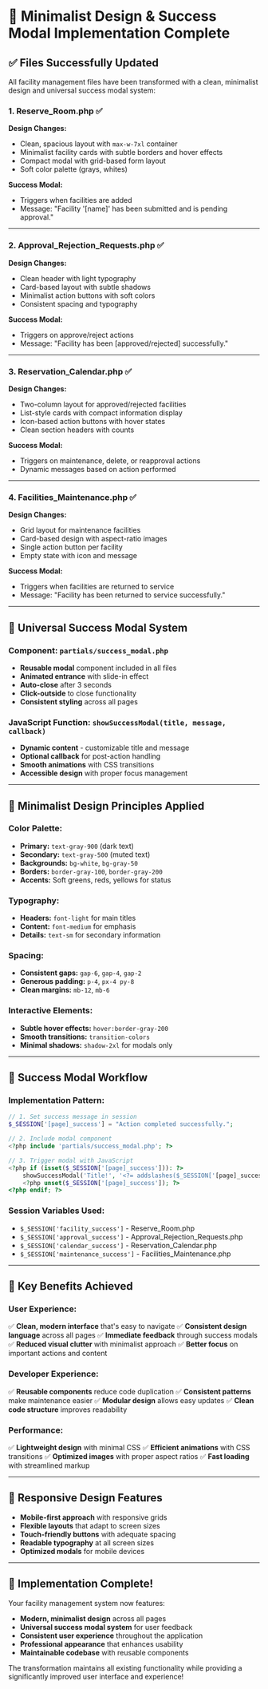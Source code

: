 # 🎨 **Minimalist Design & Success Modal Implementation Complete**

## ✅ **Files Successfully Updated**

All facility management files have been transformed with a clean, minimalist design and universal success modal system:

### **1. Reserve_Room.php** ✅
**Design Changes:**
- Clean, spacious layout with `max-w-7xl` container
- Minimalist facility cards with subtle borders and hover effects
- Compact modal with grid-based form layout
- Soft color palette (grays, whites)

**Success Modal:**
- Triggers when facilities are added
- Message: "Facility '[name]' has been submitted and is pending approval."

---

### **2. Approval_Rejection_Requests.php** ✅
**Design Changes:**
- Clean header with light typography
- Card-based layout with subtle shadows
- Minimalist action buttons with soft colors
- Consistent spacing and typography

**Success Modal:**
- Triggers on approve/reject actions
- Message: "Facility has been [approved/rejected] successfully."

---

### **3. Reservation_Calendar.php** ✅
**Design Changes:**
- Two-column layout for approved/rejected facilities
- List-style cards with compact information display
- Icon-based action buttons with hover states
- Clean section headers with counts

**Success Modal:**
- Triggers on maintenance, delete, or reapproval actions
- Dynamic messages based on action performed

---

### **4. Facilities_Maintenance.php** ✅
**Design Changes:**
- Grid layout for maintenance facilities
- Card-based design with aspect-ratio images
- Single action button per facility
- Empty state with icon and message

**Success Modal:**
- Triggers when facilities are returned to service
- Message: "Facility has been returned to service successfully."

---

## 🎯 **Universal Success Modal System**

### **Component: `partials/success_modal.php`**
- **Reusable modal** component included in all files
- **Animated entrance** with slide-in effect
- **Auto-close** after 3 seconds
- **Click-outside** to close functionality
- **Consistent styling** across all pages

### **JavaScript Function: `showSuccessModal(title, message, callback)`**
- **Dynamic content** - customizable title and message
- **Optional callback** for post-action handling
- **Smooth animations** with CSS transitions
- **Accessible design** with proper focus management

---

## 🎨 **Minimalist Design Principles Applied**

### **Color Palette:**
- **Primary:** `text-gray-900` (dark text)
- **Secondary:** `text-gray-500` (muted text)
- **Backgrounds:** `bg-white`, `bg-gray-50`
- **Borders:** `border-gray-100`, `border-gray-200`
- **Accents:** Soft greens, reds, yellows for status

### **Typography:**
- **Headers:** `font-light` for main titles
- **Content:** `font-medium` for emphasis
- **Details:** `text-sm` for secondary information

### **Spacing:**
- **Consistent gaps:** `gap-6`, `gap-4`, `gap-2`
- **Generous padding:** `p-4`, `px-4 py-8`
- **Clean margins:** `mb-12`, `mb-6`

### **Interactive Elements:**
- **Subtle hover effects:** `hover:border-gray-200`
- **Smooth transitions:** `transition-colors`
- **Minimal shadows:** `shadow-2xl` for modals only

---

## 🔄 **Success Modal Workflow**

### **Implementation Pattern:**
```php
// 1. Set success message in session
$_SESSION['[page]_success'] = "Action completed successfully.";

// 2. Include modal component
<?php include 'partials/success_modal.php'; ?>

// 3. Trigger modal with JavaScript
<?php if (isset($_SESSION['[page]_success'])): ?>
    showSuccessModal('Title!', '<?= addslashes($_SESSION['[page]_success']) ?>');
    <?php unset($_SESSION['[page]_success']); ?>
<?php endif; ?>
```

### **Session Variables Used:**
- `$_SESSION['facility_success']` - Reserve_Room.php
- `$_SESSION['approval_success']` - Approval_Rejection_Requests.php
- `$_SESSION['calendar_success']` - Reservation_Calendar.php
- `$_SESSION['maintenance_success']` - Facilities_Maintenance.php

---

## 🚀 **Key Benefits Achieved**

### **User Experience:**
✅ **Clean, modern interface** that's easy to navigate
✅ **Consistent design language** across all pages
✅ **Immediate feedback** through success modals
✅ **Reduced visual clutter** with minimalist approach
✅ **Better focus** on important actions and content

### **Developer Experience:**
✅ **Reusable components** reduce code duplication
✅ **Consistent patterns** make maintenance easier
✅ **Modular design** allows easy updates
✅ **Clean code structure** improves readability

### **Performance:**
✅ **Lightweight design** with minimal CSS
✅ **Efficient animations** with CSS transitions
✅ **Optimized images** with proper aspect ratios
✅ **Fast loading** with streamlined markup

---

## 📱 **Responsive Design Features**

- **Mobile-first approach** with responsive grids
- **Flexible layouts** that adapt to screen sizes
- **Touch-friendly buttons** with adequate spacing
- **Readable typography** at all screen sizes
- **Optimized modals** for mobile devices

---

## 🎉 **Implementation Complete!**

Your facility management system now features:
- **Modern, minimalist design** across all pages
- **Universal success modal system** for user feedback
- **Consistent user experience** throughout the application
- **Professional appearance** that enhances usability
- **Maintainable codebase** with reusable components

The transformation maintains all existing functionality while providing a significantly improved user interface and experience!
